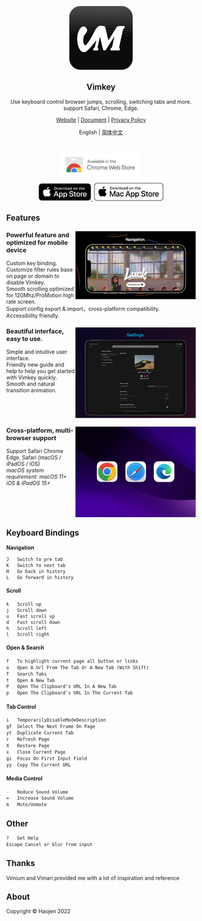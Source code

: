 
<p align="center">
  <img src="https://github.com/Haojen/vimkey/blob/main/src/assets/logo.png" width="170">
</p>
<h2 align="center">
  <strong>Vimkey</strong>
</h2> 
<p align="center">
  Use keyboard control browser jumps, scrolling, switching tabs and more. support Safari, Chrome, Edge.
</p>
<p align="center">
  <a href="https://haojen.github.io/vimkey">Website</a> | <a href="https://haojen.github.io/vimkey/#/support">Document</a> | <a href="https://haojen.github.io/vimkey/#/privacy">Privacy Policy</a>
</p>

<p align="center">
  <span>English</span> | <a href="/README-zh.md">简体中文</a>
</p>

<br>

<p align="center">
    <a href="https://chrome.google.com/webstore/detail/vimkey/eeeandejdamjifbgmmmmonggidbccnnj">
        <img src="src/assets/chrome-webstore.svg" width="210">
    </a>
</p>

<p align="center">
    <a href="https://itunes.apple.com/app/id1585682577">
        <img src="src/assets/Download_on_the_App_Store_Badge_US-UK_RGB_blk_092917.svg" width="140">
    </a>
    <a href="https://itunes.apple.com/app/id1585682577" class="ml-6">
        <img src="src/assets/Download_on_the_Mac_App_Store_Badge_US-UK_RGB_wht_092917.svg" width="184" style="margin-left: 4px;">
    </a>
</p>

## Features

<div>
    <picture>
        <source media="(max-width: 640px)" srcset="src/assets/logo.png" width="1">
        <img align="right" src="src/assets/vimkey-f.png" width="320">
    </picture>
    <h3>Powerful feature and optimized for mobile device</h3>
    <span>Custom key binding.</span>
    <br>
    <span>Customize filter rules base on page or domain to disable Vimkey.</span>
    <br>
    <span>Smooth scrolling optimized for 120Mhz/ProMotion high rate screen.</span>
    <br>
    <span>Support config export & import，cross-platform compatibility.</span>
    <br>
    <span>Accessibility friendly.</span>
    <br clear="both"/>
</div>


<div>
    <picture>
        <source media="(max-width: 640px)" srcset="src/assets/logo.png" width="1">
        <img align="right" src="src/assets/vimkey-setting.jpg" width="320">
    </picture>
    <h3>Beautiful interface, easy to use.</h3>
    <span>Simple and intuitive user interface.</span>
    <br>
    <span>Friendly new guide and help to help you get started with Vimkey quickly.</span>
    <br>
    <span>Smooth and natural transition animation.</span>
    <br clear="both"/>
</div>

<div>
    <picture>
        <source media="(max-width: 640px)" srcset="src/assets/logo.png" width="1">
        <img align="right" src="src/assets/vimkey-browser.jpg" width="320">
    </picture>
    <h3>Cross-platform, multi-browser support</h3>
    <p align="left">
        <span>Support Safari Chrome Edge. Safari (macOS / iPadOS / iOS) </span>
        <br>
        <i>macOS system requirement: macOS 11+ </i>
        <br>
        <i>iOS & iPadOS 15+ </i>
    </p>
    <br clear="both"/>
</div>


## Keyboard Bindings

**Navigation**

```
J   Switch to pre tab      
K   Switch to next tab
H   Go back in history
L   Go forward in history 
```

#### Scroll

```
k   Scroll up                                   
j   Scroll down                                 
u   Fast scroll up                             
d   Fast scroll down                           
h   Scroll left                                 
l   Scroll right                                
```

#### Open & Search
```markdown
f   To highlight current page all button or links
o   Open A Url From The Tab Or A New Tab (With Shift)
T   Search Tabs
t   Open A New Tab
P   Open The Clipboard's URL In A New Tab
p   Open The Clipboard's URL In The Current Tab
```

#### Tab Control

```markdown
i   TemporarilyDisableModeDescription
gf  Select The Next Frame On Page
yt  Duplicate Current Tab
r   Refresh Page
X   Restore Page
x   Close Current Page
gi  Focus On First Input Field
yy  Copy The Current URL
```

#### Media Control

```markdown
-   Reduce Sound Volume
=   Increase Sound Volume
m   Mute/Unmute
```


## Other

```markdown
?   Get Help
Escape Cancel or blur from input
```


## Thanks

Vimium and Vimari provided me with a lot of inspiration and reference

## About
Copyright © Haojen 2022
